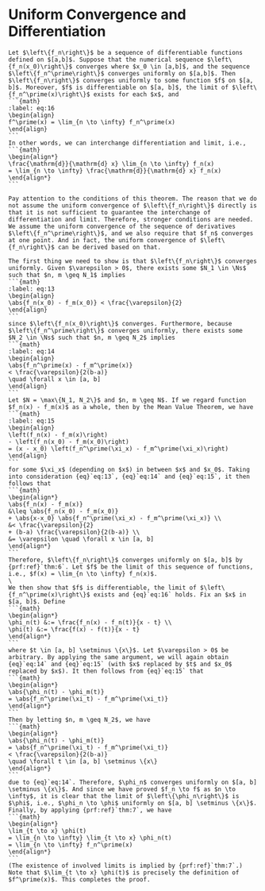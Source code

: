 # Uniform Convergence and Differentiation
````{prf:theorem} 
Let $\left\{f_n\right\}$ be a sequence of differentiable functions defined on $[a,b]$. Suppose that the numerical sequence $\left\{f_n(x_0)\right\}$ converges where $x_0 \in [a,b]$, and the sequence $\left\{f_n^\prime\right\}$ converges uniformly on $[a,b]$. Then $\left\{f_n\right\}$ converges uniformly to some function $f$ on $[a, b]$. Moreover, $f$ is differentiable on $[a, b]$, the limit of $\left\{f_n^\prime(x)\right\}$ exists for each $x$, and
```{math}
:label: eq:16
\begin{align}
f^\prime(x) = \lim_{n \to \infty} f_n^\prime(x)
\end{align}
```
In other words, we can interchange differentiation and limit, i.e., 
```{math}
\begin{align*}
\frac{\mathrm{d}}{\mathrm{d} x} \lim_{n \to \infty} f_n(x)
= \lim_{n \to \infty} \frac{\mathrm{d}}{\mathrm{d} x} f_n(x)
\end{align*}
```
````
````{prf:remark}
Pay attention to the conditions of this theorem. The reason that we do not assume the uniform convergence of $\left\{f_n\right\}$ directly is that it is not sufficient to guarantee the interchange of differentiation and limit. Therefore, stronger conditions are needed. We assume the uniform convergence of the sequence of derivatives $\left\{f_n^\prime\right\}$, and we also require that $f_n$ converges at one point. And in fact, the uniform convergence of $\left\{f_n\right\}$ can be derived based on that.
````
````{prf:proof}
The first thing we need to show is that $\left\{f_n\right\}$ converges uniformly. Given $\varepsilon > 0$, there exists some $N_1 \in \Ns$ such that $n, m \geq N_1$ implies
```{math}
:label: eq:13
\begin{align}
\abs{f_n(x_0) - f_m(x_0)} < \frac{\varepsilon}{2}
\end{align}
```
since $\left\{f_n(x_0)\right\}$ converges. Furthermore, because $\left\{f_n^\prime\right\}$ converges uniformly, there exists some $N_2 \in \Ns$ such that $n, m \geq N_2$ implies
```{math}
:label: eq:14
\begin{align}
\abs{f_n^\prime(x) - f_m^\prime(x)}
< \frac{\varepsilon}{2(b-a)}
\quad \forall x \in [a, b]
\end{align}
```
Let $N = \max\{N_1, N_2\}$ and $n, m \geq N$. If we regard function $f_n(x) - f_m(x)$ as a whole, then by the Mean Value Theorem, we have 
```{math}
:label: eq:15
\begin{align}
\left(f_n(x) - f_m(x)\right)
- \left(f_n(x_0) - f_m(x_0)\right)
= (x - x_0) \left(f_n^\prime(\xi_x) - f_m^\prime(\xi_x)\right)
\end{align}
```
for some $\xi_x$ (depending on $x$) in between $x$ and $x_0$. Taking into consideration {eq}`eq:13`, {eq}`eq:14` and {eq}`eq:15`, it then follows that 
```{math}
\begin{align*}
\abs{f_n(x) - f_m(x)}
&\leq \abs{f_n(x_0) - f_m(x_0)}
+ \abs{x-x_0} \abs{f_n^\prime(\xi_x) - f_m^\prime(\xi_x)} \\ 
&< \frac{\varepsilon}{2} 
+ (b-a) \frac{\varepsilon}{2(b-a)} \\ 
&= \varepsilon \quad \forall x \in [a, b]
\end{align*}
```
Therefore, $\left\{f_n\right\}$ converges uniformly on $[a, b]$ by {prf:ref}`thm:6`. Let $f$ be the limit of this sequence of functions, i.e., $f(x) = \lim_{n \to \infty} f_n(x)$.
\
We then show that $f$ is differentiable, the limit of $\left\{f_n^\prime(x)\right\}$ exists and {eq}`eq:16` holds. Fix an $x$ in $[a, b]$. Define 
```{math}
\begin{align*}
\phi_n(t) &:= \frac{f_n(x) - f_n(t)}{x - t} \\
\phi(t) &:= \frac{f(x) - f(t)}{x - t}
\end{align*}
```
where $t \in [a, b] \setminus \{x\}$. Let $\varepsilon > 0$ be arbitrary. By applying the same argument, we will again obtain {eq}`eq:14` and {eq}`eq:15` (with $x$ replaced by $t$ and $x_0$ replaced by $x$). It then follows from {eq}`eq:15` that 
```{math}
\begin{align*}
\abs{\phi_n(t) - \phi_m(t)}
= \abs{f_n^\prime(\xi_t) - f_m^\prime(\xi_t)}
\end{align*}
```
Then by letting $n, m \geq N_2$, we have
```{math}
\begin{align*}
\abs{\phi_n(t) - \phi_m(t)}
= \abs{f_n^\prime(\xi_t) - f_m^\prime(\xi_t)}
< \frac{\varepsilon}{2(b-a)}
\quad \forall t \in [a, b] \setminus \{x\}
\end{align*}
```
due to {eq}`eq:14`. Therefore, $\phi_n$ converges uniformly on $[a, b] \setminus \{x\}$. And since we have proved $f_n \to f$ as $n \to \infty$, it is clear that the limit of $\left\{\phi_n\right\}$ is $\phi$, i.e., $\phi_n \to \phi$ uniformly on $[a, b] \setminus \{x\}$. Finally, by applying {prf:ref}`thm:7`, we have 
```{math}
\begin{align*}
\lim_{t \to x} \phi(t)
= \lim_{n \to \infty} \lim_{t \to x} \phi_n(t)
= \lim_{n \to \infty} f_n^\prime(x)
\end{align*}
```
(The existence of involved limits is implied by {prf:ref}`thm:7`.) Note that $\lim_{t \to x} \phi(t)$ is precisely the definition of $f^\prime(x)$. This completes the proof.
````
````{prf:example}
````
